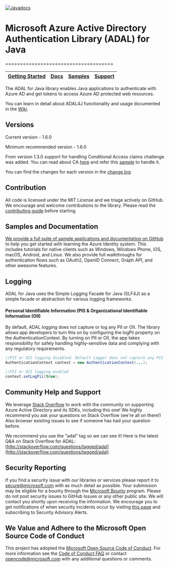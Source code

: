 [![Javadocs](http://javadoc.io/badge/com.microsoft.azure/adal4j.svg)](http://javadoc.io/doc/com.microsoft.azure/adal4j)
</br>
# Microsoft Azure Active Directory Authentication Library (ADAL) for Java
=====================================

|[Getting Started](https://github.com/AzureAD/azure-activedirectory-library-for-java/wiki)| [Docs](https://aka.ms/aaddev)| [Samples](https://github.com/azure-samples?query=active-directory)| [Support](README.md#community-help-and-support)
| --- | --- | --- | --- |

The ADAL for Java library enables Java applications to authenticate with Azure AD and get tokens to access Azure AD protected web resources.

You can learn in detail about ADAL4J functionality and usage documented in the [Wiki](https://github.com/AzureAD/azure-activedirectory-library-for-java/wiki).

## Versions
Current version - 1.6.0

Minimum recommended version - 1.6.0

From version 1.3.0 support for handling Conditional Access claims challenge was added. You can read about CA [here](https://go.microsoft.com/fwlink/?linkid=855860) and refer this [sample](https://github.com/AzureAD/azure-activedirectory-library-for-java/tree/dev/src/samples/web-app-samples-for-adal4j) to handle it.

You can find the changes for each version in the [change log](https://github.com/AzureAD/azure-activedirectory-library-for-java/blob/master/changelog.txt).

## Contribution
All code is licensed under the MIT License and we triage actively on GitHub. We encourage and welcome contributions to the library. Please read the [contributing guide](./contributing.md) before starting.

## Samples and Documentation

[We provide a full suite of sample applications and documentation on GitHub](https://github.com/Azure-Samples) to help you get started with learning the Azure Identity system. This includes tutorials for native clients such as Windows, Windows Phone, iOS, macOS, Android, and Linux. We also provide full walkthroughs for authentication flows such as OAuth2, OpenID Connect, Graph API, and other awesome features.

## Logging

ADAL for Java uses the Simple Logging Facade for Java (SLF4J) as a simple facade or abstraction for various logging frameworks.

#### Personal Identifiable Information (PII) & Organizational Identifiable Information (OII)

By default, ADAL logging does not capture or log any PII or OII. The library allows app developers to turn this on by configuring the logPii property on the AuthenticationContext. By turning on PII or OII, the app takes responsibility for safely handling highly-sensitive data and complying with any regulatory requirements.

```java
//PII or OII logging disabled. Default Logger does not capture any PII or OII
AuthenticationContext context = new AuthenticationContext(...);

//PII or OII logging enabled
context.setLogPii(true);
```

## Community Help and Support

We leverage [Stack Overflow](http://stackoverflow.com/) to work with the community on supporting Azure Active Directory and its SDKs, including this one! We highly recommend you ask your questions on Stack Overflow (we're all on there!) Also browser existing issues to see if someone has had your question before.

We recommend you use the "adal" tag so we can see it! Here is the latest Q&A on Stack Overflow for ADAL: [http://stackoverflow.com/questions/tagged/adal](http://stackoverflow.com/questions/tagged/adal)

## Security Reporting

If you find a security issue with our libraries or services please report it to [secure@microsoft.com](mailto:secure@microsoft.com) with as much detail as possible. Your submission may be eligible for a bounty through the [Microsoft Bounty](http://aka.ms/bugbounty) program. Please do not post security issues to GitHub Issues or any other public site. We will contact you shortly upon receiving the information. We encourage you to get notifications of when security incidents occur by visiting [this page](https://technet.microsoft.com/en-us/security/dd252948) and subscribing to Security Advisory Alerts.

## We Value and Adhere to the Microsoft Open Source Code of Conduct

This project has adopted the [Microsoft Open Source Code of Conduct](https://opensource.microsoft.com/codeofconduct/). For more information see the [Code of Conduct FAQ](https://opensource.microsoft.com/codeofconduct/faq/) or contact [opencode@microsoft.com](mailto:opencode@microsoft.com) with any additional questions or comments.

